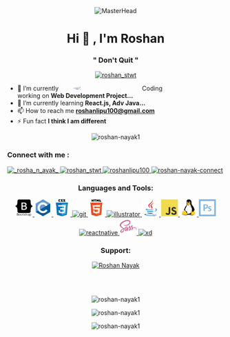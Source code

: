 <div align="center">
  <img src="https://i.ibb.co/09y9X4D/roshan-github-banner-transformed.png" alt="MasterHead" height="300" width="1000">
</div>

<h1 align="center">Hi 👋 , I'm Roshan</h1>

<h3 align="center">" Don't Quit "</h3>

<p align="center">
  <a href="https://twitter.com/roshan_stwt" target="blank">
    <img src="https://img.shields.io/twitter/follow/roshan_stwt?logo=twitter&style=for-the-badge" alt="roshan_stwt" />
  </a>
</p>

<div align="center">
  <img align="right" alt="Coding" width="350" src="https://media.giphy.com/media/qgQUggAC3Pfv687qPC/giphy.gif" style="border-radius: 50%;">
</div>

- 🔭 I’m currently working on **Web Development Project...**
- 🌱 I’m currently learning **React.js, Adv Java...**
- 📫 How to reach me **roshanlipu100@gmail.com**
- ⚡ Fun fact **I think I am different** 

<p align="center">
  <img src="https://komarev.com/ghpvc/?username=roshan-nayak1&label=Profile%20views&color=0e75b6&style=flat" alt="roshan-nayak1">
</p>

<h3 align="left">Connect with me :</h3>
<p align="left">
  <a href="https://instagram.com/_rosha_n_ayak_" target="blank">
    <img src="https://raw.githubusercontent.com/rahuldkjain/github-profile-readme-generator/master/src/images/icons/Social/instagram.svg" alt="_rosha_n_ayak_" height="30" width="40">
  </a>
  <a href="https://twitter.com/roshan_stwt" target="blank">
    <img src="https://raw.githubusercontent.com/rahuldkjain/github-profile-readme-generator/master/src/images/icons/Social/twitter.svg" alt="roshan_stwt" height="30" width="40">
  </a>
  <a href="https://www.leetcode.com/roshanlipu100" target="blank">
    <img src="https://raw.githubusercontent.com/rahuldkjain/github-profile-readme-generator/master/src/images/icons/Social/leet-code.svg" alt="roshanlipu100" height="30" width="40">
  </a>
  <a href="https://linkedin.com/in/roshan-nayak-connect" target="blank">
    <img src="https://raw.githubusercontent.com/rahuldkjain/github-profile-readme-generator/master/src/images/icons/Social/linked-in-alt.svg" alt="roshan-nayak-connect" height="30" width="40">
  </a>
</p>


<h3 align="center">Languages and Tools:</h3>
<p align="center">
 <a href="https://getbootstrap.com" target="_blank" rel="noreferrer">
  <img src="https://raw.githubusercontent.com/devicons/devicon/master/icons/bootstrap/bootstrap-plain-wordmark.svg" alt="bootstrap" width="40" height="40">
</a>

<a href="https://www.cprogramming.com/" target="_blank" rel="noreferrer">
  <img src="https://raw.githubusercontent.com/devicons/devicon/master/icons/c/c-original.svg" alt="c" width="40" height="40"/>
</a>

<a href="https://www.w3schools.com/css/" target="_blank" rel="noreferrer">
  <img src="https://raw.githubusercontent.com/devicons/devicon/master/icons/css3/css3-original-wordmark.svg" alt="css3" width="40" height="40"/>
</a>

<a href="https://git-scm.com/" target="_blank" rel="noreferrer">
  <img src="https://www.vectorlogo.zone/logos/git-scm/git-scm-icon.svg" alt="git" width="40" height="40"/>
</a>

<a href="https://www.w3.org/html/" target="_blank" rel="noreferrer">
  <img src="https://raw.githubusercontent.com/devicons/devicon/master/icons/html5/html5-original-wordmark.svg" alt="html5" width="40" height="40"/>
</a>

<a href="https://www.adobe.com/in/products/illustrator.html" target="_blank" rel="noreferrer">
  <img src="https://www.vectorlogo.zone/logos/adobe_illustrator/adobe_illustrator-icon.svg" alt="illustrator" width="40" height="40"/>
</a>

<a href="https://www.java.com" target="_blank" rel="noreferrer">
  <img src="https://raw.githubusercontent.com/devicons/devicon/master/icons/java/java-original.svg" alt="java" width="40" height="40"/>
</a>

<a href="https://developer.mozilla.org/en-US/docs/Web/JavaScript" target="_blank" rel="noreferrer">
  <img src="https://raw.githubusercontent.com/devicons/devicon/master/icons/javascript/javascript-original.svg" alt="javascript" width="40" height="40"/>
</a>

<a href="https://www.linux.org/" target="_blank" rel="noreferrer">
  <img src="https://raw.githubusercontent.com/devicons/devicon/master/icons/linux/linux-original.svg" alt="linux" width="40" height="40"/>
</a>

<a href="https://www.photoshop.com/en" target="_blank" rel="noreferrer">
  <img src="https://raw.githubusercontent.com/devicons/devicon/master/icons/photoshop/photoshop-line.svg" alt="photoshop" width="40" height="40"/>
</a>

<a href="https://reactnative.dev/" target="_blank" rel="noreferrer">
  <img src="https://reactnative.dev/img/header_logo.svg" alt="reactnative" width="40" height="40"/>
</a>

<a href="https://sass-lang.com" target="_blank" rel="noreferrer">
  <img src="https://raw.githubusercontent.com/devicons/devicon/master/icons/sass/sass-original.svg" alt="sass" width="40" height="40"/>
</a>

<a href="https://www.adobe.com/products/xd.html" target="_blank" rel="noreferrer">
  <img src="https://cdn.worldvectorlogo.com/logos/adobe-xd.svg" alt="xd" width="40" height="40"/>
</a>

  </a>
  <!-- Add other tools and languages here -->
</p>

<h3 align="center">Support:</h3>
<p align="center">
  <a href="https://www.buymeacoffee.com/RoshanNayak">
    <img src="https://cdn.buymeacoffee.com/buttons/v2/default-yellow.png" height="50" width="210" alt="Roshan Nayak">
  </a>
</p><br><br>

<p align="center">
  <img src="https://github-readme-stats.vercel.app/api/top-langs?username=roshan-nayak1&show_icons=true&theme=dark&locale=en&layout=compact" alt="roshan-nayak1">
</p>

<p align="center">
  <img src="https://github-readme-stats.vercel.app/api?username=roshan-nayak1&show_icons=true&locale=en" alt="roshan-nayak1">
</p>

<p align="center">
  <img src="https://github-readme-streak-stats.herokuapp.com/?user=roshan-nayak1" alt="roshan-nayak1">
</p>
